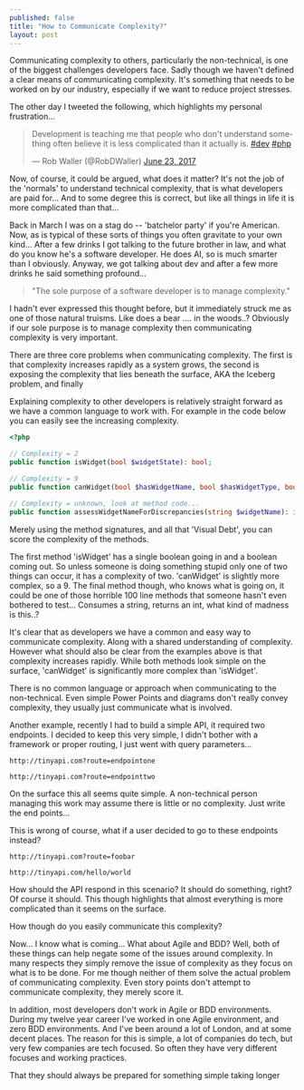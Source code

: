 ```yaml
---
published: false
title: "How to Communicate Complexity?"
layout: post
---
```

Communicating complexity to others, particularly the non-technical, is one of
the biggest challenges developers face. Sadly though we haven't defined
a clear means of communicating complexity. It's something that needs to be
worked on by our industry, especially if we want to reduce project stresses.

The other day I tweeted the following, which highlights my personal frustration...

<blockquote class="twitter-tweet" data-lang="en"><p lang="en" dir="ltr">
Development is teaching me that people who don&#39;t understand something often
believe it is less complicated than it actually is.
<a href="https://twitter.com/hashtag/dev?src=hash">#dev</a>
<a href="https://twitter.com/hashtag/php?src=hash">#php</a></p>&mdash;
Rob Waller (@RobDWaller)
<a href="https://twitter.com/RobDWaller/status/878134004884545537">June 23,
2017</a></blockquote>
<script async src="//platform.twitter.com/widgets.js" charset="utf-8"></script>

Now, of course, it could be argued, what does it matter? It's not the job of the
'normals' to understand technical complexity, that is what developers are paid for...
And to some degree this is correct, but like all things in life it is more complicated
than that...

Back in March I was on a stag do -- 'batchelor party' if
you're American. Now, as is typical of these sorts of things you often gravitate
to your own kind... After a few drinks I got talking to the
future brother in law, and what do you know he's a software developer. He
does AI, so is much smarter than I obviously. Anyway, we got talking about dev and after a few more
drinks he said something profound...

> "The sole purpose of a software developer is to manage complexity."

I hadn't ever expressed this thought before, but it immediately
struck me as one of those natural truisms. Like does a bear .... in the woods..?
Obviously if our sole purpose is to manage complexity then communicating complexity
is very important.

There are three core problems when communicating complexity. The first is
that complexity increases rapidly as a system grows, the second is exposing the complexity
that lies beneath the surface, AKA the Iceberg problem, and finally

Explaining complexity to other developers is relatively straight forward as
we have a common language to work with. For example in the code below you can
easily see the increasing complexity.

```php
<?php

// Complexity = 2
public function isWidget(bool $widgetState): bool;

// Complexity = 9
public function canWidget(bool $hasWidgetName, bool $hasWidgetType, bool $hasWidgetFunction): bool;

// Complexity = unknown, look at method code...
public function assessWidgetNameForDiscrepancies(string $widgetName): int;
```

Merely using the method signatures, and all that 'Visual Debt', you can
score the complexity of the methods.

The first method 'isWidget' has a single
boolean going in and a boolean coming out. So unless someone is doing something
stupid only one of two things can occur, it has a complexity of two.
'canWidget' is slightly more complex, so a 9. The final method though, who knows
what is going on, it could be one of those horrible 100 line methods that
someone hasn't even bothered to test... Consumes a string, returns an int, what
kind of madness is this..?

It's clear that as developers we have a common and easy
way to communicate complexity. Along with a shared understanding of
complexity. However what should also be clear from the examples above is that
complexity increases rapidly. While both methods look simple on the surface, 'canWidget'
is significantly more complex than 'isWidget'.

There is no common language or approach when communicating to the
non-technical. Even simple Power Points and diagrams don't really convey
complexity, they usually just communicate what is involved.

Another example, recently I had to build a simple API, it required two endpoints.
I decided to keep this very simple, I didn't bother with a framework or proper routing,
I just went with query parameters...

```
http://tinyapi.com?route=endpointone

http://tinyapi.com?route=endpointtwo
```

On the surface this all seems quite simple. A non-technical person managing this work
may assume there is little or no complexity. Just write the end points...

This is wrong of course, what if a user decided to go to these endpoints instead?

```
http://tinyapi.com?route=foobar

http://tinyapi.com/hello/world
```

How should the API respond in this scenario? It should do something, right?
Of course it should. This though highlights that almost everything is more complicated
than it seems on the surface.

How though do you easily communicate this complexity?

Now... I know what is coming... What about Agile and BDD? Well,
both of these things can help negate some of the issues around complexity. In
many respects they simply remove the issue of complexity as they focus on what
is to be done. For me though neither of them solve the actual problem of
communicating complexity. Even story points don't attempt to communicate complexity,
they merely score it.

In addition, most developers don't work in Agile or BDD
environments. During my twelve year career I've worked in one Agile environment,
and zero BDD environments. And I've been around a lot of London, and at some decent places.
The reason for this is simple, a lot of companies do tech, but very few companies
are tech focused. So often they have very different focuses and working practices.



That they should always be prepared for something simple taking longer
